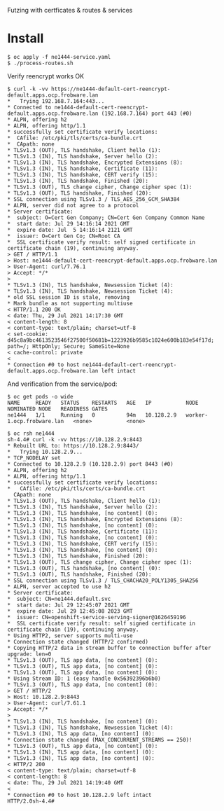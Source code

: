 Futzing with certficates & routes & services

# Install

	$ oc apply -f ne1444-service.yaml
	$ ./process-routes.sh

Verify reencrypt works OK

	$ curl -k -vv https://ne1444-default-cert-reencrypt-default.apps.ocp.frobware.lan
	*   Trying 192.168.7.164:443...
	* Connected to ne1444-default-cert-reencrypt-default.apps.ocp.frobware.lan (192.168.7.164) port 443 (#0)
	* ALPN, offering h2
	* ALPN, offering http/1.1
	* successfully set certificate verify locations:
	*  CAfile: /etc/pki/tls/certs/ca-bundle.crt
	*  CApath: none
	* TLSv1.3 (OUT), TLS handshake, Client hello (1):
	* TLSv1.3 (IN), TLS handshake, Server hello (2):
	* TLSv1.3 (IN), TLS handshake, Encrypted Extensions (8):
	* TLSv1.3 (IN), TLS handshake, Certificate (11):
	* TLSv1.3 (IN), TLS handshake, CERT verify (15):
	* TLSv1.3 (IN), TLS handshake, Finished (20):
	* TLSv1.3 (OUT), TLS change cipher, Change cipher spec (1):
	* TLSv1.3 (OUT), TLS handshake, Finished (20):
	* SSL connection using TLSv1.3 / TLS_AES_256_GCM_SHA384
	* ALPN, server did not agree to a protocol
	* Server certificate:
	*  subject: O=Cert Gen Company; CN=Cert Gen Company Common Name
	*  start date: Jul 29 14:16:14 2021 GMT
	*  expire date: Jul  5 14:16:14 2121 GMT
	*  issuer: O=Cert Gen Co; CN=Root CA
	*  SSL certificate verify result: self signed certificate in certificate chain (19), continuing anyway.
	> GET / HTTP/1.1
	> Host: ne1444-default-cert-reencrypt-default.apps.ocp.frobware.lan
	> User-Agent: curl/7.76.1
	> Accept: */*
	>
	* TLSv1.3 (IN), TLS handshake, Newsession Ticket (4):
	* TLSv1.3 (IN), TLS handshake, Newsession Ticket (4):
	* old SSL session ID is stale, removing
	* Mark bundle as not supporting multiuse
	< HTTP/1.1 200 OK
	< date: Thu, 29 Jul 2021 14:17:30 GMT
	< content-length: 8
	< content-type: text/plain; charset=utf-8
	< set-cookie: d45c8a9bc4613523546f27500f50681b=1223926b9585c1024e600b183e54f17d; path=/; HttpOnly; Secure; SameSite=None
	< cache-control: private
	<
	* Connection #0 to host ne1444-default-cert-reencrypt-default.apps.ocp.frobware.lan left intact

And verification from the service/pod:

	$ oc get pods -o wide
	NAME     READY   STATUS    RESTARTS   AGE   IP           NODE                        NOMINATED NODE   READINESS GATES
	ne1444   1/1     Running   0          94m   10.128.2.9   worker-1.ocp.frobware.lan   <none>           <none>

	$ oc rsh ne1444 
	sh-4.4# curl -k -vv https://10.128.2.9:8443
	* Rebuilt URL to: https://10.128.2.9:8443/
	*   Trying 10.128.2.9...
	* TCP_NODELAY set
	* Connected to 10.128.2.9 (10.128.2.9) port 8443 (#0)
	* ALPN, offering h2
	* ALPN, offering http/1.1
	* successfully set certificate verify locations:
	*   CAfile: /etc/pki/tls/certs/ca-bundle.crt
	  CApath: none
	* TLSv1.3 (OUT), TLS handshake, Client hello (1):
	* TLSv1.3 (IN), TLS handshake, Server hello (2):
	* TLSv1.3 (IN), TLS handshake, [no content] (0):
	* TLSv1.3 (IN), TLS handshake, Encrypted Extensions (8):
	* TLSv1.3 (IN), TLS handshake, [no content] (0):
	* TLSv1.3 (IN), TLS handshake, Certificate (11):
	* TLSv1.3 (IN), TLS handshake, [no content] (0):
	* TLSv1.3 (IN), TLS handshake, CERT verify (15):
	* TLSv1.3 (IN), TLS handshake, [no content] (0):
	* TLSv1.3 (IN), TLS handshake, Finished (20):
	* TLSv1.3 (OUT), TLS change cipher, Change cipher spec (1):
	* TLSv1.3 (OUT), TLS handshake, [no content] (0):
	* TLSv1.3 (OUT), TLS handshake, Finished (20):
	* SSL connection using TLSv1.3 / TLS_CHACHA20_POLY1305_SHA256
	* ALPN, server accepted to use h2
	* Server certificate:
	*  subject: CN=ne1444.default.svc
	*  start date: Jul 29 12:45:07 2021 GMT
	*  expire date: Jul 29 12:45:08 2023 GMT
	*  issuer: CN=openshift-service-serving-signer@1626459196
	*  SSL certificate verify result: self signed certificate in certificate chain (19), continuing anyway.
	* Using HTTP2, server supports multi-use
	* Connection state changed (HTTP/2 confirmed)
	* Copying HTTP/2 data in stream buffer to connection buffer after upgrade: len=0
	* TLSv1.3 (OUT), TLS app data, [no content] (0):
	* TLSv1.3 (OUT), TLS app data, [no content] (0):
	* TLSv1.3 (OUT), TLS app data, [no content] (0):
	* Using Stream ID: 1 (easy handle 0x56392396b6b0)
	* TLSv1.3 (OUT), TLS app data, [no content] (0):
	> GET / HTTP/2
	> Host: 10.128.2.9:8443
	> User-Agent: curl/7.61.1
	> Accept: */*
	> 
	* TLSv1.3 (IN), TLS handshake, [no content] (0):
	* TLSv1.3 (IN), TLS handshake, Newsession Ticket (4):
	* TLSv1.3 (IN), TLS app data, [no content] (0):
	* Connection state changed (MAX_CONCURRENT_STREAMS == 250)!
	* TLSv1.3 (OUT), TLS app data, [no content] (0):
	* TLSv1.3 (IN), TLS app data, [no content] (0):
	* TLSv1.3 (IN), TLS app data, [no content] (0):
	< HTTP/2 200 
	< content-type: text/plain; charset=utf-8
	< content-length: 8
	< date: Thu, 29 Jul 2021 14:19:40 GMT
	< 
	* Connection #0 to host 10.128.2.9 left intact
	HTTP/2.0sh-4.4# 
